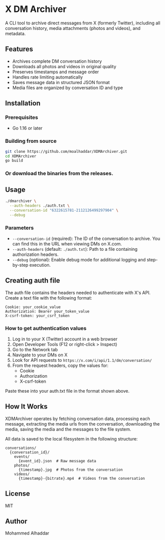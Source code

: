 # X DM Archiver

A CLI tool to archive direct messages from X (formerly Twitter), including all conversation history, media attachments (photos and videos), and metadata.

## Features

- Archives complete DM conversation history
- Downloads all photos and videos in original quality
- Preserves timestamps and message order
- Handles rate limiting automatically
- Saves message data in structured JSON format
- Media files are organized by conversation ID and type

## Installation

### Prerequisites

- Go 1.16 or later

### Building from source

```sh
git clone https://github.com/moalhaddar/XDMArchiver.git
cd XDMArchiver
go build
```

### Or download the binaries from the releases.

## Usage

```sh
./dmarchiver \
  --auth-headers ./auth.txt \
  --conversation-id "6322615781-2112126499297904" \
  --debug
```

### Parameters

- `--conversation-id` (required): The ID of the conversation to archive. You can find this in the URL when viewing DMs on X.com.
- `--auth-headers` (default: `./auth.txt`): Path to a file containing authorization headers.
- `--debug` (optional): Enable debug mode for additional logging and step-by-step execution.

## Creating auth file

The auth file contains the headers needed to authenticate with X's API. Create a text file with the following format:

```
Cookie: your_cookie_value
Authorization: Bearer your_token_value
X-csrf-token: your_csrf_token
```

### How to get authentication values

1. Log in to your X (Twitter) account in a web browser
2. Open Developer Tools (F12 or right-click > Inspect)
3. Go to the Network tab
4. Navigate to your DMs on X
5. Look for API requests to `https://x.com/i/api/1.1/dm/conversation/` 
6. From the request headers, copy the values for:
   - Cookie
   - Authorization
   - X-csrf-token

Paste these into your auth.txt file in the format shown above.

## How It Works

XDMArchiver operates by fetching conversation data, processing each message, extracting the media urls from the conversation, downloading the media, saving the media and the messages to the file system. 

All data is saved to the local filesystem in the following structure:

```
conversations/
  {conversation_id}/
    events/
      {event_id}.json  # Raw message data
    photos/
      {timestamp}.jpg  # Photos from the conversation
    videos/
      {timestamp}-{bitrate}.mp4  # Videos from the conversation
```
## License

MIT

## Author

Mohammed Alhaddar